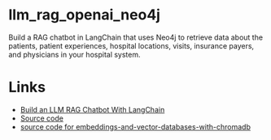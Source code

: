 # llm_rag_openai_neo4j
Build a RAG chatbot in LangChain that uses Neo4j to retrieve data about the patients, patient experiences, hospital locations, visits, insurance payers, and physicians in your hospital system.

# Links
- [Build an LLM RAG Chatbot With LangChain](https://realpython.com/build-llm-rag-chatbot-with-langchain/)
- [Source code](https://github.com/realpython/materials/tree/master/langchain-rag-app/)
- [source code for embeddings-and-vector-databases-with-chromadb](https://github.com/realpython/materials/tree/master/embeddings-and-vector-databases-with-chromadb/)